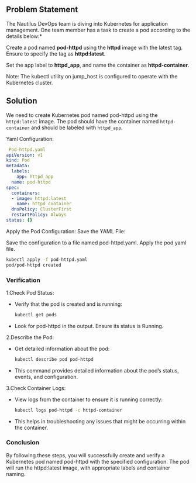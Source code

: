 ## Problem Statement

 The Nautilus DevOps team is diving into Kubernetes for application management. One team member has a task to create a pod according to the details below:*

 Create a pod named **pod-httpd** using the **httpd** image with the latest tag. Ensure to specify the tag as **httpd:latest**.

 Set the app label to **httpd_app**, and name the container as **httpd-container**.

 Note: The kubectl utility on jump_host is configured to operate with the Kubernetes cluster.

## Solution

 We need to  create Kubernetes pod named pod-httpd using the `httpd:latest` image. The pod should have the container named `httpd-container` and should be labeled with `httpd_app`.

Yaml Configuration:

```yaml
 Pod-httpd.yaml
apiVersion: v1
kind: Pod
metadata:
  labels:
    app: httpd_app
  name: pod-httpd
spec:
  containers:
  - image: httpd:latest
    name: httpd_container
  dnsPolicy: ClusterFirst
  restartPolicy: Always
status: {}
```

Apply the Pod Configuration:
Save the YAML File:

Save the configuration to a file named pod-httpd.yaml.
Apply the pod yaml file.

```bash
kubectl apply -f pod-httpd.yaml 
pod/pod-httpd created
```

### Verification

1.Check Pod Status:

- Verify that the pod is created and is running:

  ```bash
  kubectl get pods
  ```

- Look for pod-httpd in the output. Ensure its status is Running.

2.Describe the Pod:

- Get detailed information about the pod:

  ```bash
  kubectl describe pod pod-httpd
  ```

- This command provides detailed information about the pod’s status, events, and configuration.

3.Check Container Logs:

- View logs from the container to ensure it is running correctly:

  ```bash
  kubectl logs pod-httpd -c httpd-container
  ```

- This helps in troubleshooting any issues that might be occurring within the container.

### Conclusion

By following these steps, you will successfully create and verify a Kubernetes pod named pod-httpd with the specified configuration. The pod will run the httpd:latest image, with appropriate labels and container naming.
